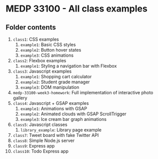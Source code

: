 # MEDP 33100 - All class examples
## Folder contents
1. `class1`: CSS examples
   1. `example1`: Basic CSS styles
   2. `example2`: Button hover states
   3. `example3`: CSS animations
2. `class2`: Flexbox examples
   1. `example1`: Styling a navigation bar with Flexbox
3. `class3`: Javascript examples
   1. `example1`: Shopping cart calculator
   2. `example2`: Student grade manager
   3. `example3`: DOM manipulation
4. `medp-33100-week3-homework`: Full implementation of interactive photo gallery
4. `class4`: Javascript + GSAP examples
   1. `example1`: Animations with GSAP
   2. `example2`: Animated clouds with GSAP ScrollTrigger
   3. `example3`: Ice cream bar graph animations
5. `class5`: Javascript classes
   1. `library_example`: Library page example
6. `class7`: Tweet board with fake Twitter API
7. `class8`: Simple Node.js server
8. `class9`: Express app
9. `class10`: Todo Express app
